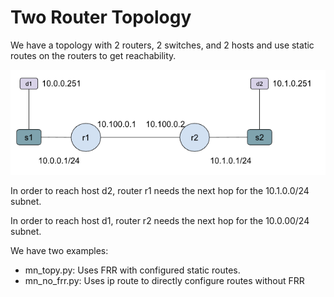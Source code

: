# Two Router Topology

We have a topology with 2 routers, 2 switches, and 2 hosts and use static
routes on the routers to get reachability.

![Topology](topo.png)

In order to reach host d2, router r1 needs the next hop for the 10.1.0.0/24 subnet.

In order to reach host d1, router r2 needs the next hop for the 10.0.00/24 subnet.

We have two examples:
- mn_topy.py: Uses FRR with configured static routes.
- mn_no_frr.py: Uses ip route to directly configure routes without FRR


